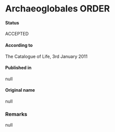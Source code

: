Archaeoglobales ORDER
=======

#### Status
ACCEPTED

#### According to
The Catalogue of Life, 3rd January 2011

#### Published in
null

#### Original name
null

### Remarks
null